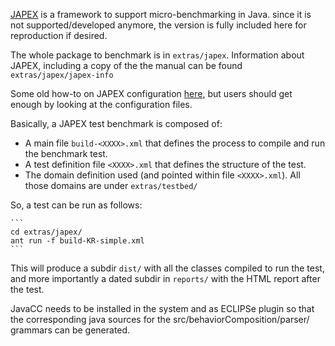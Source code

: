 
[JAPEX](https://github.com/kohsuke/japex) is a framework to support micro-benchmarking in Java. since it is not supported/developed anymore, the version is fully included here for reproduction if desired.

The whole package to benchmark is in `extras/japex`. Information about JAPEX, including a copy of the the manual can be found `extras/japex/japex-info`

Some old how-to on JAPEX configuration [here](https://blogs.oracle.com/enterprisetechtips/performance-regression-testing-using-japex-and-wstest), but users should get enough by looking at the configuration files.

Basically, a JAPEX test benchmark is composed of:

* A main file `build-<XXXX>.xml` that defines the process to compile and run the benchmark test.
* A test definition file `<XXXX>.xml` that defines the structure of the test.
* The domain definition used (and pointed within file `<XXXX>.xml`). All those domains are under `extras/testbed/`

So, a test can be run as follows:

    ```
    cd extras/japex/
    ant run -f build-KR-simple.xml 
    ```

This will produce a subdir `dist/` with all the classes compiled to run the test, and more importantly a dated subdir in `reports/` with the HTML report after the test.

JavaCC needs to be installed in the system and as ECLIPSe plugin so that the
corresponding java sources for the src/behaviorComposition/parser/ grammars can be generated.

